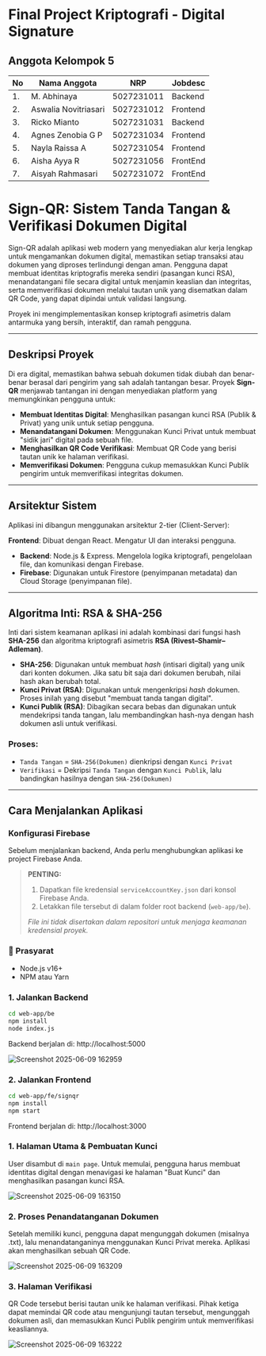 # Final Project Kriptografi - Digital Signature

## Anggota Kelompok 5

| No | Nama Anggota        | NRP           | Jobdesc                          |
|----|---------------------|---------------|----------------------------------|
| 1. | M. Abhinaya         | 5027231011    | Backend                          |
| 2. | Aswalia Novitriasari| 5027231012    | Frontend                         |
| 3. | Ricko Mianto        | 5027231031    | Backend                          |
| 4. | Agnes Zenobia G P   | 5027231034    | Frontend                         |
| 5. | Nayla Raissa A      | 5027231054    | Frontend                         |
| 6. | Aisha Ayya R        | 5027231056    | FrontEnd                         |
| 7. | Aisyah Rahmasari    | 5027231072    | FrontEnd                         |


# Sign-QR: Sistem Tanda Tangan & Verifikasi Dokumen Digital

Sign-QR adalah aplikasi web modern yang menyediakan alur kerja lengkap untuk mengamankan dokumen digital, memastikan setiap transaksi atau dokumen yang diproses terlindungi dengan aman. Pengguna dapat membuat identitas kriptografis mereka sendiri (pasangan kunci RSA), menandatangani file secara digital untuk menjamin keaslian dan integritas, serta memverifikasi dokumen melalui tautan unik yang disematkan dalam QR Code, yang dapat dipindai untuk validasi langsung.

Proyek ini mengimplementasikan konsep kriptografi asimetris dalam antarmuka yang bersih, interaktif, dan ramah pengguna.

---

## Deskripsi Proyek

Di era digital, memastikan bahwa sebuah dokumen tidak diubah dan benar-benar berasal dari pengirim yang sah adalah tantangan besar. Proyek **Sign-QR** menjawab tantangan ini dengan menyediakan platform yang memungkinkan pengguna untuk:

- **Membuat Identitas Digital**: Menghasilkan pasangan kunci RSA (Publik & Privat) yang unik untuk setiap pengguna.
- **Menandatangani Dokumen**: Menggunakan Kunci Privat untuk membuat "sidik jari" digital pada sebuah file.
- **Menghasilkan QR Code Verifikasi**: Membuat QR Code yang berisi tautan unik ke halaman verifikasi.
- **Memverifikasi Dokumen**: Pengguna cukup memasukkan Kunci Publik pengirim untuk memverifikasi integritas dokumen.

---

## Arsitektur Sistem

Aplikasi ini dibangun menggunakan arsitektur 2-tier (Client-Server):

 **Frontend**: Dibuat dengan React. Mengatur UI dan interaksi pengguna.
- **Backend**: Node.js & Express. Mengelola logika kriptografi, pengelolaan file, dan komunikasi dengan Firebase.
- **Firebase**: Digunakan untuk Firestore (penyimpanan metadata) dan Cloud Storage (penyimpanan file).

---

## Algoritma Inti: RSA & SHA-256

Inti dari sistem keamanan aplikasi ini adalah kombinasi dari fungsi hash **SHA-256** dan algoritma kriptografi asimetris **RSA (Rivest–Shamir–Adleman)**.

- **SHA-256**: Digunakan untuk membuat *hash* (intisari digital) yang unik dari konten dokumen. Jika satu bit saja dari dokumen berubah, nilai hash akan berubah total.
- **Kunci Privat (RSA)**: Digunakan untuk mengenkripsi *hash* dokumen. Proses inilah yang disebut "membuat tanda tangan digital".
- **Kunci Publik (RSA)**: Dibagikan secara bebas dan digunakan untuk mendekripsi tanda tangan, lalu membandingkan hash-nya dengan hash dokumen asli untuk verifikasi.

### Proses:

- `Tanda Tangan` = `SHA-256(Dokumen)` dienkripsi dengan `Kunci Privat`
- `Verifikasi` = Dekripsi `Tanda Tangan` dengan `Kunci Publik`, lalu bandingkan hasilnya dengan `SHA-256(Dokumen)`
---

## Cara Menjalankan Aplikasi

### Konfigurasi Firebase

Sebelum menjalankan backend, Anda perlu menghubungkan aplikasi ke project Firebase Anda.

> **PENTING:**
> 1. Dapatkan file kredensial `serviceAccountKey.json` dari konsol Firebase Anda.
> 2. Letakkan file tersebut di dalam folder root backend (`web-app/be`).
>
> *File ini tidak disertakan dalam repositori untuk menjaga keamanan kredensial proyek.*

### 🔧 Prasyarat

- Node.js v16+
- NPM atau Yarn

### 1. Jalankan Backend

```bash
cd web-app/be
npm install
node index.js
```
Backend berjalan di: http://localhost:5000

![Screenshot 2025-06-09 162959](https://github.com/user-attachments/assets/f8a3f14a-f463-4447-801b-4b8c120fdb60)

### 2. Jalankan Frontend

```bash
cd web-app/fe/signqr
npm install
npm start
```
Frontend berjalan di: http://localhost:3000

### 1. Halaman Utama & Pembuatan Kunci
User disambut di `main page`. Untuk memulai, pengguna harus membuat identitas digital dengan menavigasi ke halaman "Buat Kunci" dan menghasilkan pasangan kunci RSA.

![Screenshot 2025-06-09 163150](https://github.com/user-attachments/assets/4a6e4de0-6791-434b-94d6-43fa69e3d591)

### 2. Proses Penandatanganan Dokumen
Setelah memiliki kunci, pengguna dapat mengunggah dokumen (misalnya .txt), lalu menandatanganinya menggunakan Kunci Privat mereka. Aplikasi akan menghasilkan sebuah QR Code.

![Screenshot 2025-06-09 163209](https://github.com/user-attachments/assets/ed2e8f1e-d75b-467d-8de5-97758ba801f8)

### 3. Halaman Verifikasi
QR Code tersebut berisi tautan unik ke halaman verifikasi. Pihak ketiga dapat memindai QR code atau mengunjungi tautan tersebut, mengunggah dokumen asli, dan memasukkan Kunci Publik pengirim untuk memverifikasi keasliannya.

![Screenshot 2025-06-09 163222](https://github.com/user-attachments/assets/2d432243-2eff-490c-8184-29915844e25f)

